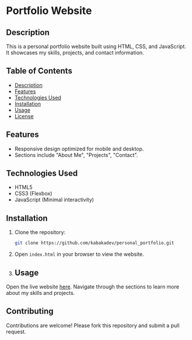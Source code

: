 # Portfolio Website
## Description
This is a personal portfolio website built using HTML, CSS, and JavaScript. It showcases my skills, projects, and contact information.
## Table of Contents
- [Description](#description)
- [Features](#features)
- [Technologies Used](#technologies-used)
- [Installation](#installation)
- [Usage](#usage)
- [License](#license)
## Features
- Responsive design optimized for mobile and desktop.
- Sections include "About Me", "Projects", "Contact".
## Technologies Used
- HTML5
- CSS3 (Flexbox)
- JavaScript (Minimal interactivity)
## Installation
1. Clone the repository:
   ```bash
   git clone https://github.com/kabakadev/personal_portfolio.git
   ```
2. Open `index.html` in your browser to view the website.
3. ## Usage
Open the live website [here](https://kabakadev.github.io/personal_portfolio//). Navigate through the sections to learn more about my skills and projects.
## Contributing
Contributions are welcome! Please fork this repository and submit a pull request.


